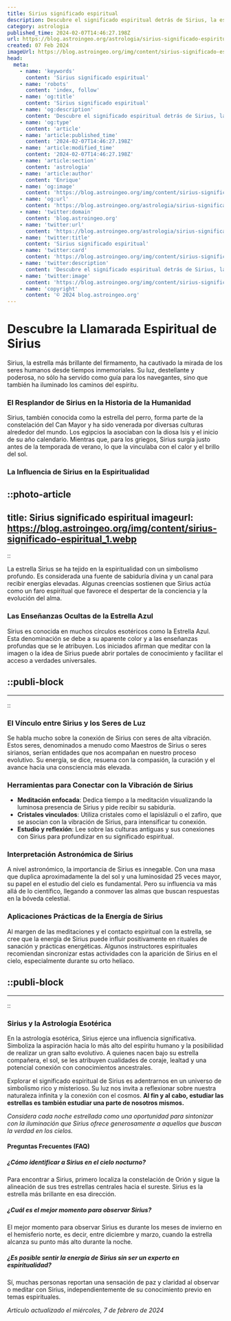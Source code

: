 ```yaml
---
title: Sirius significado espiritual
description: Descubre el significado espiritual detrás de Sirius, la estrella más brillante del cielo y su impacto en la vida y el crecimiento interior.
category: astrologia
published_time: 2024-02-07T14:46:27.198Z
url: https://blog.astroingeo.org/astrologia/sirius-significado-espiritual
created: 07 Feb 2024
imageUrl: https://blog.astroingeo.org/img/content/sirius-significado-espiritual_1.webp
head:
  meta:
    - name: 'keywords'
      content: 'Sirius significado espiritual'
    - name: 'robots'
      content: 'index, follow'
    - name: 'og:title'
      content: 'Sirius significado espiritual'
    - name: 'og:description'
      content: 'Descubre el significado espiritual detrás de Sirius, la estrella más brillante del cielo y su impacto en la vida y el crecimiento interior.'
    - name: 'og:type'
      content: 'article'
    - name: 'article:published_time'
      content: '2024-02-07T14:46:27.198Z'
    - name: 'article:modified_time'
      content: '2024-02-07T14:46:27.198Z'
    - name: 'article:section'
      content: 'astrologia'
    - name: 'article:author'
      content: 'Enrique'
    - name: 'og:image'
      content: 'https://blog.astroingeo.org/img/content/sirius-significado-espiritual_1.webp'
    - name: 'og:url'
      content: 'https://blog.astroingeo.org/astrologia/sirius-significado-espiritual'
    - name: 'twitter:domain'
      content: 'blog.astroingeo.org'
    - name: 'twitter:url'
      content: 'https://blog.astroingeo.org/astrologia/sirius-significado-espiritual'
    - name: 'twitter:title'
      content: 'Sirius significado espiritual'
    - name: 'twitter:card'
      content: 'https://blog.astroingeo.org/img/content/sirius-significado-espiritual_1.webp'
    - name: 'twitter:description'
      content: 'Descubre el significado espiritual detrás de Sirius, la estrella más brillante del cielo y su impacto en la vida y el crecimiento interior.'
    - name: 'twitter:image'
      content: 'https://blog.astroingeo.org/img/content/sirius-significado-espiritual_1.webp'
    - name: 'copyright'
      content: '© 2024 blog.astroingeo.org'
---
```

# Descubre la Llamarada Espiritual de Sirius

Sirius, la estrella más brillante del firmamento, ha cautivado la mirada de los seres humanos desde tiempos inmemoriales. Su luz, destellante y poderosa, no sólo ha servido como guía para los navegantes, sino que también ha iluminado los caminos del espíritu.

### El Resplandor de Sirius en la Historia de la Humanidad

Sirius, también conocida como la estrella del perro, forma parte de la constelación del Can Mayor y ha sido venerada por diversas culturas alrededor del mundo. Los egipcios la asociaban con la diosa Isis y el inicio de su año calendario. Mientras que, para los griegos, Sirius surgía justo antes de la temporada de verano, lo que la vinculaba con el calor y el brillo del sol.

### La Influencia de Sirius en la Espiritualidad


::photo-article
---
title: Sirius significado espiritual
imageurl: https://blog.astroingeo.org/img/content/sirius-significado-espiritual_1.webp
---
::


La estrella Sirius se ha tejido en la espiritualidad con un simbolismo profundo. Es considerada una fuente de sabiduría divina y un canal para recibir energías elevadas. Algunas creencias sostienen que Sirius actúa como un faro espiritual que favorece el despertar de la conciencia y la evolución del alma.

### Las Enseñanzas Ocultas de la Estrella Azul

Sirius es conocida en muchos círculos esotéricos como la Estrella Azul. Esta denominación se debe a su aparente color y a las enseñanzas profundas que se le atribuyen. Los iniciados afirman que meditar con la imagen o la idea de Sirius puede abrir portales de conocimiento y facilitar el acceso a verdades universales.


  ::publi-block
  ---
  ---
  ::
  
  
### El Vínculo entre Sirius y los Seres de Luz

Se habla mucho sobre la conexión de Sirius con seres de alta vibración. Estos seres, denominados a menudo como Maestros de Sirius o seres sirianos, serían entidades que nos acompañan en nuestro proceso evolutivo. Su energía, se dice, resuena con la compasión, la curación y el avance hacia una consciencia más elevada.

### Herramientas para Conectar con la Vibración de Sirius

- **Meditación enfocada**: Dedica tiempo a la meditación visualizando la luminosa presencia de Sirius y pide recibir su sabiduría.
- **Cristales vinculados**: Utiliza cristales como el lapislázuli o el zafiro, que se asocian con la vibración de Sirius, para intensificar tu conexión.
- **Estudio y reflexión**: Lee sobre las culturas antiguas y sus conexiones con Sirius para profundizar en su significado espiritual.

### Interpretación Astronómica de Sirius

A nivel astronómico, la importancia de Sirius es innegable. Con una masa que duplica aproximadamente la del sol y una luminosidad 25 veces mayor, su papel en el estudio del cielo es fundamental. Pero su influencia va más allá de lo científico, llegando a conmover las almas que buscan respuestas en la bóveda celestial.

### Aplicaciones Prácticas de la Energía de Sirius

Al margen de las meditaciones y el contacto espiritual con la estrella, se cree que la energía de Sirius puede influir positivamente en rituales de sanación y prácticas energéticas. Algunos instructores espirituales recomiendan sincronizar estas actividades con la aparición de Sirius en el cielo, especialmente durante su orto helíaco.


  ::publi-block
  ---
  ---
  ::
  
  
### Sirius y la Astrología Esotérica

En la astrología esotérica, Sirius ejerce una influencia significativa. Simboliza la aspiración hacia lo más alto del espíritu humano y la posibilidad de realizar un gran salto evolutivo. A quienes nacen bajo su estrella compañera, el sol, se les atribuyen cualidades de coraje, lealtad y una potencial conexión con conocimientos ancestrales.

Explorar el significado espiritual de Sirius es adentrarnos en un universo de simbolismo rico y misterioso. Su luz nos invita a reflexionar sobre nuestra naturaleza infinita y la conexión con el cosmos. **Al fin y al cabo, estudiar las estrellas es también estudiar una parte de nosotros mismos.**

*Considera cada noche estrellada como una oportunidad para sintonizar con la iluminación que Sirius ofrece generosamente a aquellos que buscan la verdad en los cielos.*

#### Preguntas Frecuentes (FAQ)

##### ¿Cómo identificar a Sirius en el cielo nocturno?
Para encontrar a Sirius, primero localiza la constelación de Orión y sigue la alineación de sus tres estrellas centrales hacia el sureste. Sirius es la estrella más brillante en esa dirección.

##### ¿Cuál es el mejor momento para observar Sirius?
El mejor momento para observar Sirius es durante los meses de invierno en el hemisferio norte, es decir, entre diciembre y marzo, cuando la estrella alcanza su punto más alto durante la noche.

##### ¿Es posible sentir la energía de Sirius sin ser un experto en espiritualidad?
Sí, muchas personas reportan una sensación de paz y claridad al observar o meditar con Sirius, independientemente de su conocimiento previo en temas espirituales.

_Artículo actualizado el miércoles, 7 de febrero de 2024_